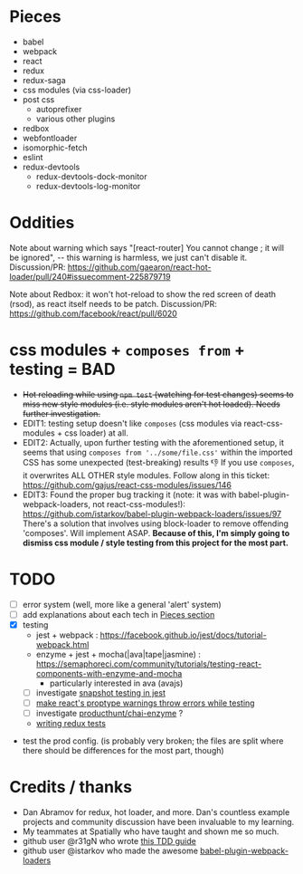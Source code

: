 # Pieces
- babel
- webpack
- react
- redux
- redux-saga
- css modules (via css-loader)
- post css
  - autoprefixer
  - various other plugins
- redbox
- webfontloader
- isomorphic-fetch
- eslint
- redux-devtools
  - redux-devtools-dock-monitor
  - redux-devtools-log-monitor

# Oddities
Note about warning which says "[react-router] You cannot change ; it will be ignored",
-- this warning is harmless, we just can't disable it.
Discussion/PR: https://github.com/gaearon/react-hot-loader/pull/240#issuecomment-225879719

Note about Redbox: it won't hot-reload to show the red screen of death (rsod),
as react itself needs to be patch.
Discussion/PR: https://github.com/facebook/react/pull/6020

# css modules + `composes from` + testing = BAD
- ~~Hot reloading while using `npm test` (watching for test changes) seems to miss new style modules (i.e. style modules aren't hot loaded). Needs further investigation.~~
- EDIT1: testing setup doesn't like `composes` (css modules via react-css-modules + css loader) at all.
- EDIT2: Actually, upon further testing with the aforementioned setup, it seems that using `composes from '../some/file.css'` within the imported CSS has some unexpected (test-breaking) results :-1:  If you use `composes`, it overwrites ALL OTHER style modules. Follow along in this ticket: https://github.com/gajus/react-css-modules/issues/146
- EDIT3: Found the proper bug tracking it (note: it was with babel-plugin-webpack-loaders, not react-css-modules!): https://github.com/istarkov/babel-plugin-webpack-loaders/issues/97
There's a solution that involves using block-loader to remove offending 'composes'. Will implement ASAP. **Because of this, I'm simply going to dismiss css module / style testing from this project for the most part.**

# TODO
- [ ] error system (well, more like a general 'alert' system)
- [ ] add explanations about each tech in [Pieces section](#Pieces)
- [x] testing
  - jest + webpack : https://facebook.github.io/jest/docs/tutorial-webpack.html
  - enzyme + jest + mocha(|ava|tape|jasmine) : https://semaphoreci.com/community/tutorials/testing-react-components-with-enzyme-and-mocha
    - particularly interested in ava (avajs)
  - [ ] investigate [snapshot testing in jest](http://facebook.github.io/jest/blog/2016/07/27/jest-14.html)
  - [ ] [make react's proptype warnings throw errors while testing](https://gist.github.com/jsdf/6fc35890e4ed4a219072)
  - [ ] investigate [producthunt/chai-enzyme](/producthunt/chai-enzyme) ?
  - [writing redux tests](/reactjs/redux/blob/master/docs/recipes/WritingTests.md)
- test the prod config. (is probably very broken; the files are split where there should be differences for the most part, though)

# Credits / thanks
- Dan Abramov for redux, hot loader, and more. Dan's countless example projects and community discussion have been invaluable to my learning.
- My teammates at Spatially who have taught and shown me so much.
- github user @r31gN who wrote [this TDD guide](http://thereignn.ghost.io/a-step-by-step-tdd-approach-on-testing-react-components-using-enzyme/)
- github user @istarkov who made the awesome [babel-plugin-webpack-loaders](/istarkov/babel-plugin-webpack-loaders)
